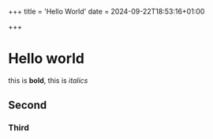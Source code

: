+++
title = 'Hello World'
date = 2024-09-22T18:53:16+01:00

+++

# Hello world
this is **bold**, this is *italics*

## Second

### Third
